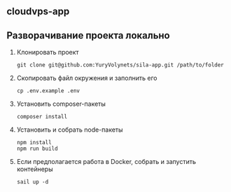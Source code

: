 ## cloudvps-app

## Разворачивание проекта локально

1. Клонировать проект

   ```
   git clone git@github.com:YuryVolynets/sila-app.git /path/to/folder
   ```

2. Скопировать файл окружения и заполнить его
   ```
   cp .env.example .env
   ```

3. Установить composer-пакеты

   ```
   composer install
   ```

4. Установить и собрать node-пакеты

   ```
   npm install
   npm run build
   ```

5. Если предполагается работа в Docker, собрать и запустить контейнеры
      ```
      sail up -d
      ```
